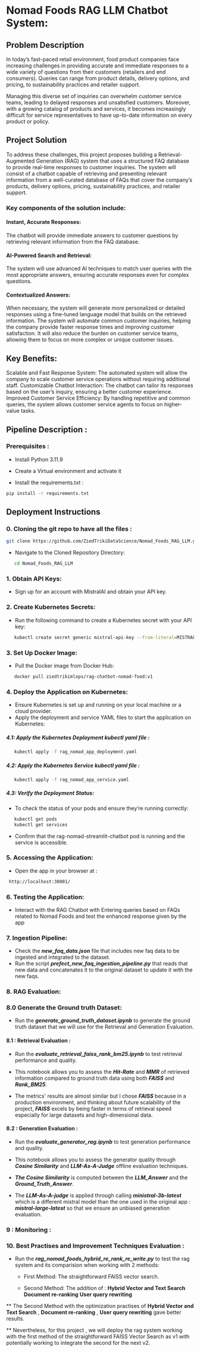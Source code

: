 # Nomad Foods RAG LLM Chatbot System:

## Problem Description
In today’s fast-paced retail environment, food product companies face increasing challenges in providing accurate and immediate responses to a wide variety of questions from their customers (retailers and end consumers). Queries can range from product details, delivery options, and pricing, to sustainability practices and retailer support.

Managing this diverse set of inquiries can overwhelm customer service teams, leading to delayed responses and unsatisfied customers. Moreover, with a growing catalog of products and services, it becomes increasingly difficult for service representatives to have up-to-date information on every product or policy.

## Project Solution
To address these challenges, this project proposes building a Retrieval-Augmented Generation (RAG) system that uses a structured FAQ database to provide real-time responses to customer inquiries. The system will consist of a chatbot capable of retrieving and presenting relevant information from a well-curated database of FAQs that cover the company’s products, delivery options, pricing, sustainability practices, and retailer support.

### Key components of the solution include:

#### Instant, Accurate Responses: 
The chatbot will provide immediate answers to customer questions by retrieving relevant information from the FAQ database.
#### AI-Powered Search and Retrieval: 
The system will use advanced AI techniques to match user queries with the most appropriate answers, ensuring accurate responses even for complex questions.
#### Contextualized Answers: 
When necessary, the system will generate more personalized or detailed responses using a fine-tuned language model that builds on the retrieved information.
The system will automate common customer inquiries, helping the company provide faster response times and improving customer satisfaction. It will also reduce the burden on customer service teams, allowing them to focus on more complex or unique customer issues.

## Key Benefits:
Scalable and Fast Response System: The automated system will allow the company to scale customer service operations without requiring additional staff.
Customizable Chatbot Interaction: The chatbot can tailor its responses based on the user’s inquiry, ensuring a better customer experience.
Improved Customer Service Efficiency: By handling repetitive and common queries, the system allows customer service agents to focus on higher-value tasks.


## Pipeline Description :

### Prerequisites :

* Install Python 3.11.9

* Create a Virtual environment and activate it

* Install the requirements.txt :
```bash
pip install -r requirements.txt
```


## Deployment Instructions

### 0. Cloning the git repo to have all the files :

```bash
git clone https://github.com/ZiedTrikiDataScience/Nomad_Foods_RAG_LLM.git
```

-  Navigate to the Cloned Repository Directory: 
```bash
   cd Nomad_Foods_RAG_LLM
```
### 1. **Obtain API Keys:**
   - Sign up for an account with MistralAI and obtain your API key.

### 2. **Create Kubernetes Secrets:**
   - Run the following command to create a Kubernetes secret with your API key:

```bash
   kubectl create secret generic mistral-api-key --from-literal=MISTRAL_API_KEY=<your-api-key>
 ```

### 3. **Set Up Docker Image:**  
 - Pull the Docker image from Docker Hub:

```bash
   docker pull ziedtrikimlops/rag-chatbot-nomad-food:v1
```

### 4. **Deploy the Application on Kubernetes:**
- Ensure Kubernetes is set up and running on your local machine or a cloud provider.
- Apply the deployment and service YAML files to start the application on Kubernetes:


#####  4.1: Apply the Kubernetes Deployment kubectl yaml file :
```bash
   kubectl apply -f rag_nomad_app_deployment.yaml
 ```

#####  4.2: Apply the Kubernetes Service kubectl yaml file :
```bash
   kubectl apply -f rag_nomad_app_service.yaml
```

##### 4.3: Verify the Deployment Status:
- To check the status of your pods and ensure they’re running correctly:

```bash
   kubectl get pods
   kubectl get services
 ```

- Confirm that the rag-nomad-streamlit-chatbot pod is running and the service is accessible.

### 5. **Accessing the Application:**
 - Open the app in your browser at :
```bash 
 http://localhost:30001/
```

### 6. **Testing the Application:**
 - Interact with the RAG Chatbot with Entering queries based on FAQs related to Nomad Foods and test the enhanced response given by the app

### 7. **Ingestion Pipeline:**
- Check the ***new_faq_data.json*** file that includes new faq data to be ingested and integrated to the dataset.
- Run the script ***prefect_new_faq_ingestion_pipeline.py*** that reads that new data and concatenates it to the original dataset to update it with the new faqs. 

### 8. **RAG Evaluation:**

### 8.0 **Generate the Ground truth Dataset:**

- Run the ***generate_ground_truth_dataset.ipynb*** to generate the ground truth dataset that we will use for the Retrieval and Generation Evaluation.

#### 8.1 : **Retrieval Evaluation :**

- Run the ***evaluate_retrieval_faiss_rank_bm25.ipynb*** to test retrieval performance and quality.
 
- This notebook allows you to assess the ***Hit-Rate*** and ***MMR*** of retrieved information compared to ground truth data using both ***FAISS*** and ***Rank_BM25***.

- The metrics' results are almost similar but I chose ***FAISS*** because in a production environment, and thinking about future scalability of the project, ***FAISS*** excels by being faster in terms of retrieval speed especially for large datasets and high-dimensional data.

#### 8.2 : **Generation Evaluation :**

- Run the ***evaluate_generator_rag.ipynb*** to test generation performance and quality.

- This notebook allows you to assess the generator quality through ***Cosine Similarity*** and ***LLM-As-A-Judge*** offline evaluation techniques.

- ***The Cosine Similarity*** is computed between the ***LLM_Answer*** and the ***Ground_Truth_Answer***.

- The ***LLM-As-A-judge*** is applied through calling ***ministral-3b-latest*** which is a different mistral model than the one used in the original app : ***mistral-large-latest*** so that we ensure an unbiased generation evaluation.

### 9 : Monitoring :




### 10. Best Practises and Improvement Techniques Evaluation :

- Run the ***rag_nomad_foods_hybrid_re_rank_re_write.py*** to test the rag system and its comparision when working with 2 methods:
  
   * First Method: The straightforward FAISS vector search.

   * Second Method: The addition of :
   **Hybrid Vector and Text Search**
   **Document re-ranking**
   **User query rewriting**


** The Second Method with the optimization practises of **Hybrid Vector and Text Search** , **Document re-ranking** , **User query rewriting** gave better results.

** Nevertheless, for this project , we will deploy the rag system working with the first method of the straightforward FAISS Vector Search as v1 with potentially working to integrate the second for the next v2.
